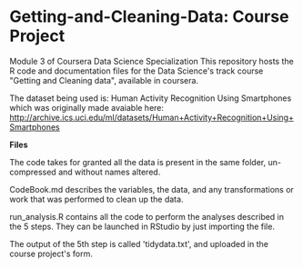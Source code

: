 # Getting-and-Cleaning-Data: Course Project
Module 3 of Coursera Data Science Specialization
This repository hosts the R code and documentation files for the Data Science's track course "Getting and Cleaning data", available in coursera.

The dataset being used is: Human Activity Recognition Using Smartphones which was originally made avaiable here: http://archive.ics.uci.edu/ml/datasets/Human+Activity+Recognition+Using+Smartphones

**Files**

The code takes for granted all the data is present in the same folder, un-compressed and without names altered.

CodeBook.md describes the variables, the data, and any transformations or work that was performed to clean up the data.

run_analysis.R contains all the code to perform the analyses described in the 5 steps. They can be launched in RStudio by just importing the file.

The output of the 5th step is called 'tidydata.txt', and uploaded in the course project's form.
